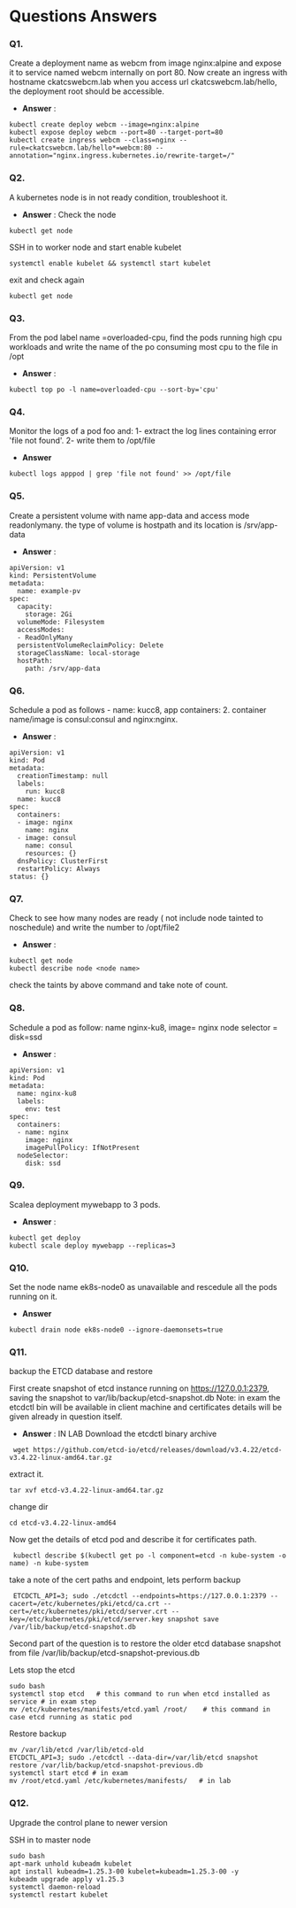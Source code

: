 # Questions Answers 
### Q1.
Create a deployment name as webcm from image nginx:alpine and expose it to service named webcm internally on port 80. Now create an ingress with hostname ckatcswebcm.lab when you access url ckatcswebcm.lab/hello, the deployment root should be accessible.
- **Answer** :   
```
kubectl create deploy webcm --image=nginx:alpine
kubectl expose deploy webcm --port=80 --target-port=80
kubectl create ingress webcm --class=nginx --rule=ckatcswebcm.lab/hello*=webcm:80 --annotation="nginx.ingress.kubernetes.io/rewrite-target=/"
```
### Q2. 
A kubernetes node is in not ready condition, troubleshoot it.
- **Answer** :
Check the node 
```
kubectl get node
```
SSH in to worker node and start enable kubelet
```
systemctl enable kubelet && systemctl start kubelet
```
exit and check again
```
kubectl get node
```

### Q3.
From the pod label name =overloaded-cpu, find the pods running high cpu workloads and write the name of the po consuming most cpu to the file in /opt
- **Answer** :
```
kubectl top po -l name=overloaded-cpu --sort-by='cpu'
```
### Q4.
Monitor the logs of a pod foo and: 1- extract the log lines containing error 'file not found'.   2- write them to /opt/file

- **Answer**

```
kubectl logs apppod | grep 'file not found' >> /opt/file
```
### Q5.
Create a persistent volume with name app-data and access mode readonlymany. the type of volume is hostpath and its location is /srv/app-data

- **Answer** :

```
apiVersion: v1
kind: PersistentVolume
metadata:
  name: example-pv
spec:
  capacity:
    storage: 2Gi
  volumeMode: Filesystem
  accessModes:
  - ReadOnlyMany
  persistentVolumeReclaimPolicy: Delete
  storageClassName: local-storage
  hostPath:
    path: /srv/app-data
```

### Q6.
Schedule a pod as follows - name: kucc8, app containers: 2. container name/image is consul:consul and  nginx:nginx.

- **Answer** :

```
apiVersion: v1
kind: Pod
metadata:
  creationTimestamp: null
  labels:
    run: kucc8
  name: kucc8
spec:
  containers:
  - image: nginx
    name: nginx
  - image: consul
    name: consul
    resources: {}
  dnsPolicy: ClusterFirst
  restartPolicy: Always
status: {}
```
### Q7.
Check to see how many nodes are ready ( not include node tainted to noschedule) and write the number to /opt/file2
- **Answer** :

```
kubectl get node
kubectl describe node <node name>
```
check the taints by above command and take note of count.


### Q8.
Schedule a pod as follow:  name nginx-ku8, image= nginx   node selector = disk=ssd

- **Answer** :

```
apiVersion: v1
kind: Pod
metadata:
  name: nginx-ku8
  labels:
    env: test
spec:
  containers:
  - name: nginx
    image: nginx
    imagePullPolicy: IfNotPresent
  nodeSelector:
    disk: ssd
```

### Q9.
Scalea deployment  mywebapp to 3 pods.
- **Answer** :

```
kubectl get deploy
kubectl scale deploy mywebapp --replicas=3
```

### Q10.
Set the node name ek8s-node0 as unavailable and rescedule all the pods running on it.

- **Answer**

```
kubectl drain node ek8s-node0 --ignore-daemonsets=true 
```
### Q11. 
backup the ETCD database and restore

First create snapshot of etcd instance running on https://127.0.0.1:2379, saving the snapshot to var/lib/backup/etcd-snapshot.db
Note: in exam the etcdctl bin will be available in client machine and certificates details will be given already in question itself.
- **Answer** :
IN LAB
Download the etcdctl binary archive
```
 wget https://github.com/etcd-io/etcd/releases/download/v3.4.22/etcd-v3.4.22-linux-amd64.tar.gz
```
extract it.
```
tar xvf etcd-v3.4.22-linux-amd64.tar.gz
```
change dir 
```
cd etcd-v3.4.22-linux-amd64
```
Now get the details of etcd pod and describe it for certificates path.
```
 kubectl describe $(kubectl get po -l component=etcd -n kube-system -o name) -n kube-system
```
take a note of the cert paths and endpoint, lets perform backup 

```
 ETCDCTL_API=3; sudo ./etcdctl --endpoints=https://127.0.0.1:2379 --cacert=/etc/kubernetes/pki/etcd/ca.crt --cert=/etc/kubernetes/pki/etcd/server.crt --key=/etc/kubernetes/pki/etcd/server.key snapshot save  /var/lib/backup/etcd-snapshot.db
```
Second part of the question is to restore the older etcd database  snapshot from file /var/lib/backup/etcd-snapshot-previous.db

Lets stop the etcd 
```
sudo bash 
systemctl stop etcd   # this command to run when etcd installed as service # in exam step
mv /etc/kubernetes/manifests/etcd.yaml /root/    # this command in case etcd running as static pod
```
Restore backup 
```
mv /var/lib/etcd /var/lib/etcd-old
ETCDCTL_API=3; sudo ./etcdctl --data-dir=/var/lib/etcd snapshot restore /var/lib/backup/etcd-snapshot-previous.db
systemctl start etcd # in exam 
mv /root/etcd.yaml /etc/kubernetes/manifests/   # in lab
```
### Q12.
Upgrade the control plane to newer version

SSH in to master node
```
sudo bash
apt-mark unhold kubeadm kubelet
apt install kubeadm=1.25.3-00 kubelet=kubeadm=1.25.3-00 -y
kubeadm upgrade apply v1.25.3
systemctl daemon-reload
systemctl restart kubelet
```
